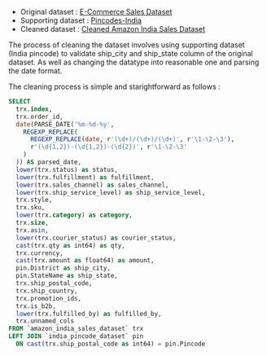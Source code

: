 * Original dataset : [E-Commerce Sales Dataset](https://www.kaggle.com/datasets/thedevastator/unlock-profits-with-e-commerce-sales-data)
* Supporting dataset : [Pincodes-India](https://www.kaggle.com/datasets/devsb13/pincodesindia)
* Cleaned dataset : [Cleaned Amazon India Sales Dataset](https://www.kaggle.com/datasets/iqbal911arrafii/cleaned-amazon-india-sales-dataset)  

The process of cleaning the dataset involves using supporting dataset (India pincode) to validate ship_city and ship_state column of the original dataset. As well as changing the datatype into reasonable one and parsing the date format.

The cleaning process is simple and starightforward as follows : 

```sql
SELECT  
  trx.index,
  trx.order_id,
  date(PARSE_DATE('%m-%d-%y', 
    REGEXP_REPLACE(
      REGEXP_REPLACE(date, r'(\d+)/(\d+)/(\d+)', r'\1-\2-\3'), 
      r'(\d{1,2})-(\d{1,2})-(\d{2})', r'\1-\2-\3'
    )
  )) AS parsed_date,
  lower(trx.status) as status,
  lower(trx.fulfillment) as fulfillment,
  lower(trx.sales_channel) as sales_channel,
  lower(trx.ship_service_level) as ship_service_level,
  trx.style,
  trx.sku,
  lower(trx.category) as category,
  trx.size,
  trx.asin,
  lower(trx.courier_status) as courier_status,
  cast(trx.qty as int64) as qty,
  trx.currency,
  cast(trx.amount as float64) as amount,
  pin.District as ship_city,
  pin.StateName as ship_state,
  trx.ship_postal_code,
  trx.ship_country,
  trx.promotion_ids,
  trx.is_b2b,
  lower(trx.fulfilled_by) as fulfilled_by,
  trx.unnamed_cols
FROM `amazon_india_sales_dataset` trx
LEFT JOIN `india_pincode_dataset` pin 
  ON cast(trx.ship_postal_code as int64) = pin.Pincode
```
